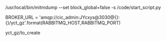 /usr/local/bin/mitmdump --set block_global=false -s /code/start_script.py

BROKER_URL = 'amqp://cic_admin:JYcxys@3030@{}:{}/yct_gz'.format(RABBITMQ_HOST,RABBITMQ_PORT)

yct_gz/to_create


